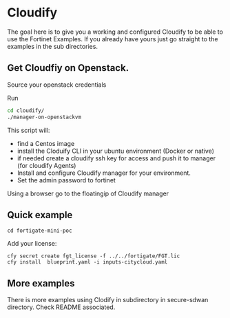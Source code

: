 
# Cloudify 

The goal here is to give you a working and configured Cloudify to be able to use the Fortinet Examples.
If you already have yours just go straight to the examples in the sub directories.


## Get Cloudfiy on Openstack.

Source your openstack credentials

Run 
```bash
cd cloudify/
./manager-on-openstackvm 
```
This script will:
 * find a Centos image
 * install the Cloduify CLI in your ubuntu environment (Docker or native)
 * if needed create a cloudify ssh key for access and push it to manager (for cloudify Agents)
 * Install and configure Cloudify manager for your environment.
 * Set the admin password to fortinet
 
Using a browser go to the floatingip of Cloudify manager

## Quick example
```shell
cd fortigate-mini-poc
```
Add your license:
```shell
cfy secret create fgt_license -f ../../fortigate/FGT.lic 
cfy install  blueprint.yaml -i inputs-citycloud.yaml
```

## More examples

There is more examples using Clodify in subdirectory in secure-sdwan directory. Check README associated.
